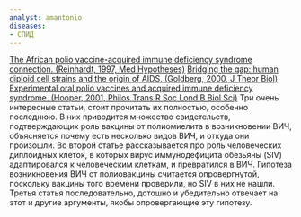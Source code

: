 ```yaml
---
analyst: amantonio
diseases:
- СПИД
---
```


[The African polio vaccine-acquired immune deficiency syndrome connection. (Reinhardt, 1997, Med Hypotheses)](https://www.ncbi.nlm.nih.gov/pubmed/9185120/)
[Bridging the gap: human diploid cell strains and the origin of AIDS. (Goldberg, 2000, J Theor Biol)](https://www.ncbi.nlm.nih.gov/pubmed/10833351/)
[Experimental oral polio vaccines and acquired immune deficiency syndrome. (Hooper, 2001, Philos Trans R Soc Lond B Biol Sci)](https://www.ncbi.nlm.nih.gov/pmc/articles/PMC1088470/)
Три очень интересные статьи, стоит прочитать их полностью, особенно последнюю. В них приводится множество свидетельств, подтверждающих роль вакцины от полиомиелита в возникновении ВИЧ, объясняется почему есть несколько видов ВИЧ, и откуда они произошли. Во второй статье рассказывается про роль человеческих диплоидных клеток, в которых вирус иммунодефицита обезьяны (SIV) адаптировался к человеческим клеткам, и превратился в ВИЧ.
Гипотеза возникновения ВИЧ от полиовакцины считается опровергнутой, поскольку вакцины того времени проверили, но SIV в них не нашли. Третья статья последовательно, дотошно и убедительно отвечает на этот и другие аргументы, якобы опровергающие эту гипотезу.
